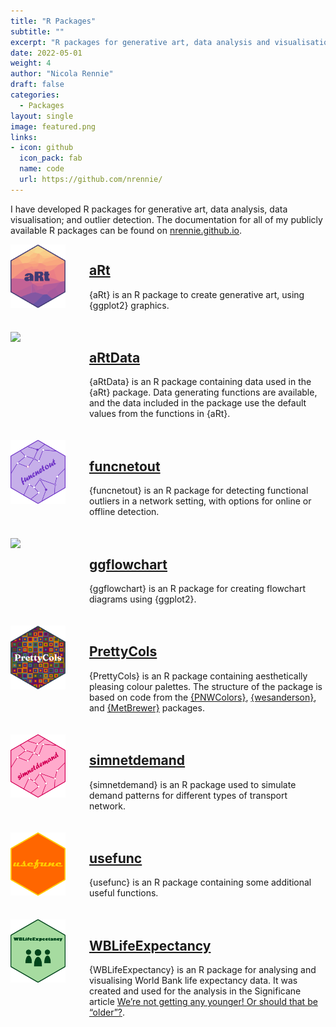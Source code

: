```yaml
---
title: "R Packages"
subtitle: ""
excerpt: "R packages for generative art, data analysis and visualisation; and outlier detection."
date: 2022-05-01
weight: 4
author: "Nicola Rennie"
draft: false
categories:
  - Packages
layout: single
image: featured.png
links:
- icon: github
  icon_pack: fab
  name: code
  url: https://github.com/nrennie/
---
```


I have developed R packages for generative art, data analysis, data visualisation; and outlier detection. The documentation for all of my publicly available R packages can be found on [nrennie.github.io](https://nrennie.github.io/).


<div style="display: table; width: 100%; padding-bottom:20px;">
  <div style="float: left; width: 25%;">
  <img src="https://github.com/nrennie/aRt/blob/main/man/figures/logo.png?raw=true" width="70%">
  </div>
  <div style="float: left; width: 75%;">
  <a href="https://nrennie.github.io/aRt/"><h2>aRt</h2></a>
  <p>{aRt} is an R package to create generative art, using {ggplot2} graphics.
  </p>
  </div>
</div>

<div style="display: table; width: 100%; padding-bottom:20px;">
  <div style="float: left; width: 25%;">
  <img src="https://github.com/nrennie/aRtData/blob/main/man/figures/logo.png?raw=true" width="70%">
  </div>
  <div style="float: left; width: 75%;">
  <a href="https://nrennie.github.io/aRtData/"><h2>aRtData</h2></a>
  <p>{aRtData} is an R package containing data used in the {aRt} package. Data generating functions are available, and the data included in the package use the default values from the functions in {aRt}.
  </p>
  </div>
</div>

<div style="display: table; width: 100%; padding-bottom:20px;">
  <div style="float: left; width: 25%;">
  <img src="https://github.com/nrennie/funcnetout/blob/main/man/figures/logo.png?raw=true" width="70%">
  </div>
  <div style="float: left; width: 75%;">
  <a href="https://nrennie.github.io/funcnetout/"><h2>funcnetout</h2></a>
  <p>{funcnetout} is an R package for detecting functional outliers in a network setting, with options for online or offline detection.
  </p>
  </div>
</div>

<div style="display: table; width: 100%; padding-bottom:20px;">
  <div style="float: left; width: 25%;">
  <img src="https://github.com/nrennie/ggflowchart/blob/main/man/figures/logo.png?raw=true" width="70%">
  </div>
  <div style="float: left; width: 75%;">
  <a href="https://nrennie.github.io/ggflowchart/"><h2>ggflowchart</h2></a>
  <p>{ggflowchart} is an R package for creating flowchart diagrams using {ggplot2}.
  </p>
  </div>
</div>

<div style="display: table; width: 100%; padding-bottom:20px;">
  <div style="float: left; width: 25%;">
  <img src="https://github.com/nrennie/PrettyCols/blob/main/man/figures/logo.png?raw=true" width="70%">
  </div>
  <div style="float: left; width: 75%;">
  <a href="https://nrennie.github.io/PrettyCols/"><h2>PrettyCols</h2></a>
  <p>{PrettyCols} is an R package containing aesthetically pleasing colour palettes. The structure of the package is  based on code from the <a href="https://github.com/jakelawlor/PNWColors">{PNWColors}</a>,  <a href="https://github.com/karthik/wesanderson">{wesanderson}</a>, and <a href="https://github.com/BlakeRMills/MetBrewer">{MetBrewer}</a> packages. 
</p>
  </div>
</div>

<div style="display: table; width: 100%; padding-bottom:20px;">
  <div style="float: left; width: 25%;">
  <img src="https://github.com/nrennie/simnetdemand/blob/main/man/figures/logo.png?raw=true" width="70%">
  </div>
  <div style="float: left; width: 75%;">
  <a href="https://nrennie.github.io/simnetdemand/"><h2>simnetdemand</h2></a>
  <p>{simnetdemand} is an R package used to simulate demand patterns for different types of transport network.
  </p>
  </div>
</div>

<div style="display: table; width: 100%; padding-bottom:20px;">
  <div style="float: left; width: 25%;">
  <img src="https://github.com/nrennie/usefunc/blob/main/man/figures/logo.png?raw=true" width="70%">
  </div>
  <div style="float: left; width: 75%;">
  <a href="https://nrennie.github.io/usefunc/"><h2>usefunc</h2></a>
  <p>{usefunc} is an R package containing some additional useful functions.
  </p>
  </div>
</div>

<div style="display: table; width: 100%; padding-bottom:20px;">
  <div style="float: left; width: 25%;">
  <img src="https://github.com/nrennie/WBLifeExpectancy/blob/main/man/figures/logo.png?raw=true" width="70%">
  </div>
  <div style="float: left; width: 75%;">
  <a href="https://nrennie.github.io/WBLifeExpectancy/"><h2>WBLifeExpectancy</h2></a>
  <p>{WBLifeExpectancy} is an R package for analysing and visualising World Bank life expectancy data. It was created and used for the analysis in the Significane article <a href="https://www.significancemagazine.com/science/723-we-re-not-getting-any-younger-or-should-that-be-older">We’re not getting any younger! Or should that be “older”?</a>.
  </p>
  </div>
</div>
